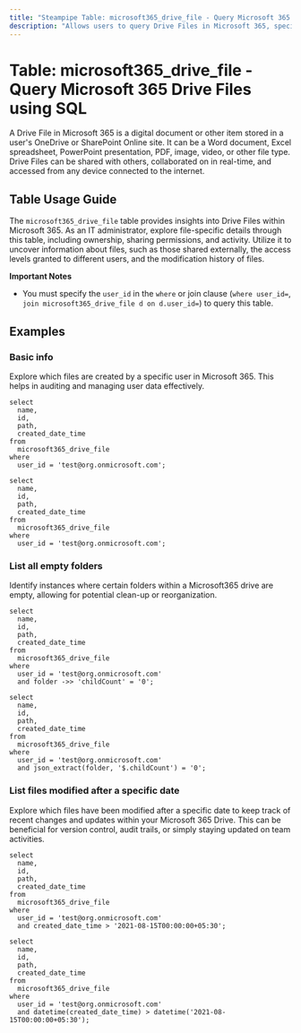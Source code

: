 ```yaml
---
title: "Steampipe Table: microsoft365_drive_file - Query Microsoft 365 Drive Files using SQL"
description: "Allows users to query Drive Files in Microsoft 365, specifically the metadata and content, providing insights into file ownership, sharing permissions, and activity."
---
```


# Table: microsoft365_drive_file - Query Microsoft 365 Drive Files using SQL

A Drive File in Microsoft 365 is a digital document or other item stored in a user's OneDrive or SharePoint Online site. It can be a Word document, Excel spreadsheet, PowerPoint presentation, PDF, image, video, or other file type. Drive Files can be shared with others, collaborated on in real-time, and accessed from any device connected to the internet.

## Table Usage Guide

The `microsoft365_drive_file` table provides insights into Drive Files within Microsoft 365. As an IT administrator, explore file-specific details through this table, including ownership, sharing permissions, and activity. Utilize it to uncover information about files, such as those shared externally, the access levels granted to different users, and the modification history of files.

**Important Notes**
- You must specify the `user_id` in the `where` or join clause (`where user_id=`, `join microsoft365_drive_file d on d.user_id=`) to query this table.

## Examples

### Basic info
Explore which files are created by a specific user in Microsoft 365. This helps in auditing and managing user data effectively.

```sql+postgres
select
  name,
  id,
  path,
  created_date_time
from
  microsoft365_drive_file
where
  user_id = 'test@org.onmicrosoft.com';
```

```sql+sqlite
select
  name,
  id,
  path,
  created_date_time
from
  microsoft365_drive_file
where
  user_id = 'test@org.onmicrosoft.com';
```

### List all empty folders
Identify instances where certain folders within a Microsoft365 drive are empty, allowing for potential clean-up or reorganization.

```sql+postgres
select
  name,
  id,
  path,
  created_date_time
from
  microsoft365_drive_file
where
  user_id = 'test@org.onmicrosoft.com'
  and folder ->> 'childCount' = '0';
```

```sql+sqlite
select
  name,
  id,
  path,
  created_date_time
from
  microsoft365_drive_file
where
  user_id = 'test@org.onmicrosoft.com'
  and json_extract(folder, '$.childCount') = '0';
```

### List files modified after a specific date
Explore which files have been modified after a specific date to keep track of recent changes and updates within your Microsoft 365 Drive. This can be beneficial for version control, audit trails, or simply staying updated on team activities.

```sql+postgres
select
  name,
  id,
  path,
  created_date_time
from
  microsoft365_drive_file
where
  user_id = 'test@org.onmicrosoft.com'
  and created_date_time > '2021-08-15T00:00:00+05:30';
```

```sql+sqlite
select
  name,
  id,
  path,
  created_date_time
from
  microsoft365_drive_file
where
  user_id = 'test@org.onmicrosoft.com'
  and datetime(created_date_time) > datetime('2021-08-15T00:00:00+05:30');
```
